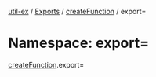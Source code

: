 [util-ex](../README.md) / [Exports](../modules.md) / [createFunction](createFunction.md) / export=

# Namespace: export=

[createFunction](createFunction.md).export=

